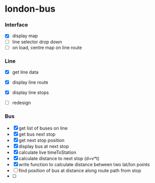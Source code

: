 # london-bus

### Interface
- [x] display map
- [ ] line selector drop down
- [ ] on load, centre map on line route

### Line
- [x] get line data
- [x] display line route
- [x] display line stops
- [ ] redesign


### Bus
- [x] get list of buses on line
- [x] get bus next stop
- [x] get next stop position
- [x] display bus at next stop
- [x] calculate live timeToStation
- [x] calculate distance to next stop (d=v*t)
- [x] write function to calculate distance between two lat/lon points
- [ ] find position of bus at distance along route path from stop
- [ ]
